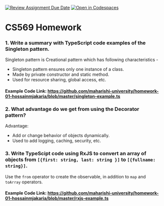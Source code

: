 [![Review Assignment Due Date](https://classroom.github.com/assets/deadline-readme-button-24ddc0f5d75046c5622901739e7c5dd533143b0c8e959d652212380cedb1ea36.svg)](https://classroom.github.com/a/vmquQZjs)
[![Open in Codespaces](https://classroom.github.com/assets/launch-codespace-7f7980b617ed060a017424585567c406b6ee15c891e84e1186181d67ecf80aa0.svg)](https://classroom.github.com/open-in-codespaces?assignment_repo_id=12640835)
# CS569 Homework

### 1. Write a summary with TypeScript code examples of the Singleton pattern.
Singleton pattern is Creational pattern which has following characteristics -

- Singleton pattern ensures only one instance of a class.
- Made by private constructor and static method.
- Used for resource sharing, global access, etc.
#### Example Code Link: https://github.com/maharishi-university/homework-01-hossainmjakaria/blob/master/singleton-example.ts

### 2. What advantage do we get from using the Decorator pattern?
Advantage:
- Add or change behavior of objects dynamically.
- Used to add logging, caching, security, etc.

### 3. Write TypeScipt code using RxJS to convert an array of objects from `[{first: string, last: string }]` to `[{fullname: string}]`.
Use the `from` operator to create the observable, in addition to `map` and `toArray` operators.
#### Example Code Link: https://github.com/maharishi-university/homework-01-hossainmjakaria/blob/master/rxjs-example.ts
